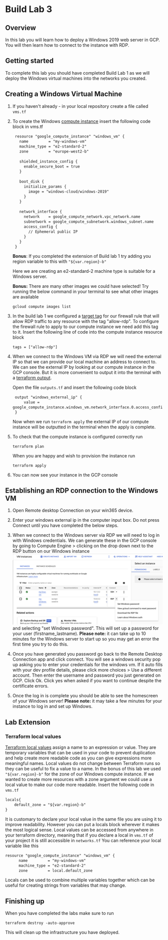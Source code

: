 # Build Lab 3

## Overview
In this lab you will learn how to deploy a Windows 2019 web server in GCP. You will then learn how to connect to the instance with RDP.

## Getting started
To complete this lab you should have completed Build Lab 1 as we will deploy the Windows virtual machines into the networks you created.

## Creating a Windows Virtual Machine
1. If you haven't already - in your local repository create a file called `vms.tf`

2. To create the Windows [compute instance](https://registry.terraform.io/providers/hashicorp/google/latest/docs/resources/compute_instance) insert the following code block in vms.tf
   ```
    resource "google_compute_instance" "windows_vm" {
      name         = "my-windows-vm"
      machine_type = "e2-standard-2"
      zone         = "europe-west2-b"

      shielded_instance_config {
        enable_secure_boot = true
      }

      boot_disk {
        initialize_params {
          image = "windows-cloud/windows-2019"
        }
      }

      network_interface {
        network    = google_compute_network.vpc_network.name
        subnetwork = google_compute_subnetwork.windows_subnet.name
        access_config {
          // Ephemeral public IP
        }
      }
    }
   ```
   **Bonus**: If you completed the extension of Build lab 1 try adding you region variable to this with `"${var.region}-b"`

   Here we are creating an e2-standard-2 machine type is suitable for a Windows server.

   **Bonus:** There are many other images we could have selected! Try running the below command in your terminal to see what other images are available
   ```
   gcloud compute images list
   ```

3. In the build lab 1 we configured a [target tag](https://cloud.google.com/vpc/docs/add-remove-network-tags) for our firewall rule that will allow RDP traffic to any resource with the tag "allow-rdp". To configure the firewall rule to apply to our compute instance we need add this tag to it. Insert the following line of code into the compute instance resource block
   ```
   tags = ["allow-rdp"]
   ```

4. When we connect to the Windows VM via RDP we will need the external IP so that we can provide our local machine an address to connect to.
We can see the external IP by looking at our compute instance in the GCP console. But it is more convenient to output it into the terminal with a [terraform output](https://developer.hashicorp.com/terraform/language/values/outputs).

   Open the file `outputs.tf` and insert the following code block
   ```
    output "windows_external_ip" {
        value = google_compute_instance.windows_vm.network_interface.0.access_config.0.nat_ip
    }
   ```
   Now when we run `terraform apply` the external IP of our compute instance will be outputted in the terminal when the apply is complete.

5. To check that the compute instance is configured correctly run
   ```
   terraform plan
   ```
   When you are happy and wish to provision the instance run
   ```
   terraform apply
   ```

6. You can now see your instance in the GCP console


## Establishing an RDP connection to the Windows VM
1. Open Remote desktop Connection on your win365 device.

2. Enter your windows external ip in the computer input box. Do not press Connect until you have completed the below steps.

3. When we connect to the Windows server via RDP we will need to log in with Windows credentials.  We can generate these in the GCP console by going to Compute Engine > clicking on the drop down next to the RDP button on our Windows instance
   ![GCP console print screen](GCPscreenshot.png)
   and selecting "set Windows password". This will set up a password for your user (firstname_lastname).
   **Please note:** it can take up to 10 minutes for the Windows server to start up so you may get an error the first time you try to do this.

4. Once you have generated you password go back to the Remote Desktop Connection app and click connect. You will see a windows security pop up asking you to enter your credentials for the windows vm. If it auto fills with your dev profile details, please click more choices > Use a different account. Then enter the username and password you just generated on GCP. Click Ok. Click yes when asked if you want to continue despite the certificate errors.

5. Once the log in is complete you should be able to see the homescreen of your Windows server!
   **Please note:** it may take a few minutes for your instance to log in and set up Windows.

## Lab Extension
### Terraform local values
[Terraform local values](https://developer.hashicorp.com/terraform/language/values/locals) assign a name to an expression or value. They are temporary variables that can be used in your code to prevent duplication and help create more readable code as you can give expressions more meaningful names. Local values do not change between Terraform runs so they can be useful to fix a value to a name.
In the bonus of this lab we used `"${var.region}-b"` for the zone of our Windows compute instance. If we wanted to create more resources with a zone argument we could use a local value to make our code more readable.
Insert the following code in `vms.tf`
```
locals{
    default_zone = "${var.region}-b"
}
```
It is customary to declare your local value in the same file you are using it to improve readability. However you can put a locals block wherever it makes the most logical sense.  Local values can be accessed from anywhere in your terraform directory, meaning that if you declare a local in `vms.tf` of your project it is still accessible in `networks.tf`
You can reference your local variable like this
```
resource "google_compute_instance" "windows_vm" {
      name         = "my-windows-vm"
      machine_type = "e2-standard-2"
      zone         = local.default_zone
```
Locals can be used to combine multiple variables together which can be useful for creating strings from variables that may change.


## Finishing up
When you have completed the labs make sure to run
```
terraform destroy -auto-approve
```
This will clean up the infrastructure you have deployed.

